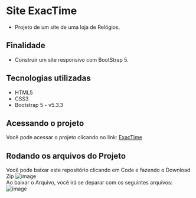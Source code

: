# Site ExacTime
* Projeto de um site de uma loja de Relógios.
## Finalidade
* Construir um site responsivo com BootStrap 5.
## Tecnologias utilizadas
* HTML5
* CSS3
*  Bootstrap 5 - v5.3.3
## Acessando o projeto
Você pode acessar o projeto clicando no link: [ExacTime](https://exactime.netlify.app/) 
## Rodando os arquivos do Projeto
Você pode baixar este repositório clicando em Code e fazendo o Download Zip
![image](https://github.com/joaovxsantos/ExactTime-Site/assets/97799540/c0e79b1a-2690-4404-a45b-eff276124325)  
Ao baixar o Arquivo, você irá se deparar com os seguintes arquivos:
![image](https://github.com/joaovxsantos/ExactTime-Site/assets/97799540/267a1a29-d939-4ed7-b7d4-2ecee30d4b42)

